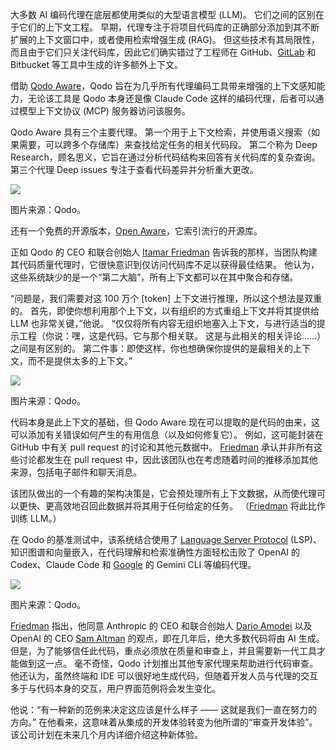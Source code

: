 大多数 AI 编码代理在底层都使用类似的大型语言模型 (LLM)。 它们之间的区别在于它们的上下文工程。 早期，代理专注于将项目代码库的正确部分添加到其不断扩展的上下文窗口中，或者使用检索增强生成 (RAG)。 但这些技术有其局限性，而且由于它们只关注代码库，因此它们确实错过了工程师在 GitHub、[GitLab](https://about.gitlab.com/?utm_content=inline+mention) 和 Bitbucket 等工具中生成的许多额外上下文。

借助 [Qodo Aware](https://www.qodo.ai/products/qodo-aware/)，Qodo 旨在为几乎所有代理编码工具带来增强的上下文感知能力，无论该工具是 Qodo 本身还是像 Claude Code 这样的编码代理，后者可以通过模型上下文协议 (MCP) 服务器访问该服务。

Qodo Aware 具有三个主要代理。 第一个用于上下文检索，并使用语义搜索（如果需要，可以跨多个存储库）来查找给定任务的相关代码段。 第二个称为 Deep Research，顾名思义，它旨在通过分析代码结构来回答有关代码库的复杂查询。 第三个代理 Deep issues 专注于查看代码差异并分析重大更改。

[![](https://cdn.thenewstack.io/media/2025/09/baad05c7-qodo-aware.jpeg)](https://cdn.thenewstack.io/media/2025/09/baad05c7-qodo-aware.jpeg)

图片来源：Qodo。

还有一个免费的开源版本，[Open Aware](https://github.com/qodo-ai/open-aware)，它索引流行的开源库。

正如 Qodo 的 CEO 和联合创始人 [Itamar Friedman](https://www.linkedin.com/in/itamarf/) 告诉我的那样，当团队构建其代码质量代理时，它很快意识到仅访问代码库不足以获得最佳结果。 他认为，这些系统缺少的是一个“第二大脑”，所有上下文都可以在其中聚合和存储。

“问题是，我们需要对这 100 万个 [token] 上下文进行推理，所以这个想法是双重的。 首先，即使你想利用那个上下文，以有组织的方式重组上下文并将其提供给 LLM 也非常关键，”他说。 “仅仅将所有内容无组织地塞入上下文，与进行适当的提示工程（你说：嘿，这是代码。它与那个相关联。 这是与此相关的相关评论……）之间是有区别的。 第二件事：即使这样，你也想确保你提供的是最相关的上下文，而不是提供太多的上下文。”

[![](https://cdn.thenewstack.io/media/2025/09/30f8b913-qodo-aware-1.jpeg)](https://cdn.thenewstack.io/media/2025/09/30f8b913-qodo-aware-1.jpeg)

图片来源：Qodo。

代码本身是此上下文的基础，但 Qodo Aware 现在可以提取的是代码的由来，这可以添加有关错误如何产生的有用信息（以及如何修复它）。 例如，这可能封装在 GitHub 中有关 pull request 的讨论和其他元数据中。 [Friedman](https://www.linkedin.com/in/itamarf/) 承认并非所有这些讨论都发生在 pull request 中，因此该团队也在考虑随着时间的推移添加其他来源，包括电子邮件和聊天消息。

该团队做出的一个有趣的架构决策是，它会预处理所有上下文数据，从而使代理可以更快、更高效地召回此数据并将其用于任何给定的任务。 （[Friedman](https://www.linkedin.com/in/itamarf/) 将此比作训练 LLM。）

在 Qodo 的基准测试中，该系统结合使用了 [Language Server Protocol](https://microsoft.github.io/language-server-protocol/) (LSP)、知识图谱和向量嵌入，在代码理解和检索准确性方面轻松击败了 OpenAI 的 Codex、Claude Code 和 [Google](https://cloud.google.com/?utm_content=inline+mention) 的 Gemini CLI 等编码代理。

[![](https://cdn.thenewstack.io/media/2025/09/206b4982-qodo-benchmark.jpeg)](https://cdn.thenewstack.io/media/2025/09/206b4982-qodo-benchmark.jpeg)

图片来源：Qodo。

[Friedman](https://www.linkedin.com/in/itamarf/) 指出，他同意 Anthropic 的 CEO 和联合创始人 [Dario Amodei](https://www.linkedin.com/in/dario-amodei-3934934/) 以及 OpenAI 的 CEO [Sam Altman](https://x.com/sama) 的观点，即在几年后，绝大多数代码将由 AI 生成。 但是，为了能够信任此代码，重点必须放在质量和审查上，并且需要新一代工具才能做到这一点。 毫不奇怪，Qodo 计划推出其他专家代理来帮助进行代码审查。 他还认为，虽然终端和 IDE 可以很好地生成代码，但随着开发人员与代理的交互多于与代码本身的交互，用户界面范例将会发生变化。

他说：“有一种新的范例来决定这应该是什么样子 —— 这就是我们一直在努力的方向。” 在他看来，这意味着从集成的开发体验转变为他所谓的“审查开发体验”。 该公司计划在未来几个月内详细介绍这种新体验。
